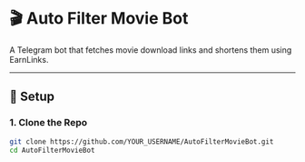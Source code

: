 # 🎬 Auto Filter Movie Bot 

A Telegram bot that fetches movie download links and shortens them using EarnLinks.

---

## 🚀 Setup

### 1. Clone the Repo
```bash
git clone https://github.com/YOUR_USERNAME/AutoFilterMovieBot.git
cd AutoFilterMovieBot

